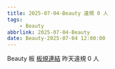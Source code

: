 ```yaml
---
title: 2025-07-04-Beauty 違規 0 人
tags:
    - Beauty
abbrlink: 2025-07-04-Beauty
date: Beauty-2025-07-04 12:00:00
---
```

Beauty 板 [板規連結](https://www.ptt.cc/bbs/Beauty/M.1630069980.A.84B.html)
昨天違規 0 人
